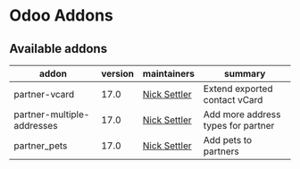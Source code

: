 # Odoo Addons

Available addons
----------------

| addon                      | version | maintainers                                     | summary                            |
|----------------------------|---------|-------------------------------------------------|------------------------------------|
| partner-vcard              | 17.0    | [Nick Settler](https://github.com/NickSettler/) | Extend exported contact vCard      |
| partner-multiple-addresses | 17.0    | [Nick Settler](https://github.com/NickSettler/) | Add more address types for partner |
| partner_pets               | 17.0    | [Nick Settler](https://github.com/NickSettler/) | Add pets to partners               |

